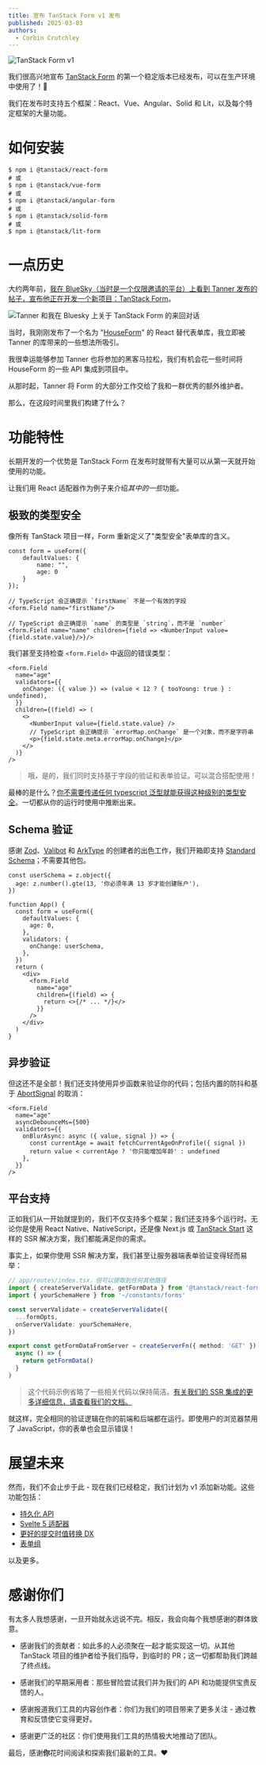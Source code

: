 ```yaml
---
title: 宣布 TanStack Form v1 发布
published: 2025-03-03
authors:
  - Corbin Crutchley
---
```


![TanStack Form v1](/blog-assets/announcing-tanstack-form-v1/form_header.png)

我们很高兴地宣布 [TanStack Form](/form/v1) 的第一个稳定版本已经发布，可以在生产环境中使用了！🥳

我们在发布时支持五个框架：React、Vue、Angular、Solid 和 Lit，以及每个特定框架的大量功能。

# 如何安装

```shell
$ npm i @tanstack/react-form
# 或
$ npm i @tanstack/vue-form
# 或
$ npm i @tanstack/angular-form
# 或
$ npm i @tanstack/solid-form
# 或
$ npm i @tanstack/lit-form
```

# 一点历史

大约两年前，[我在 BlueSky（当时是一个仅限邀请的平台）上看到 Tanner 发布的帖子，宣布他正在开发一个新项目：TanStack Form](https://bsky.app/profile/tannerlinsley.com/post/3ju5z473w5525)。

![Tanner 和我在 Bluesky 上关于 TanStack Form 的来回对话](/blog-assets/announcing-tanstack-form-v1/tanstack_form_bluesky_announce.png)

当时，我刚刚发布了一个名为 "[HouseForm](https://web.archive.org/web/20240101000000*/houseform.dev)" 的 React 替代表单库，我立即被 Tanner 的库带来的一些想法所吸引。

我很幸运能够参加 Tanner 也将参加的黑客马拉松，我们有机会花一些时间将 HouseForm 的一些 API 集成到项目中。

从那时起，Tanner 将 Form 的大部分工作交给了我和一群优秀的额外维护者。

那么，在这段时间里我们构建了什么？

# 功能特性

长期开发的一个优势是 TanStack Form 在发布时就带有大量可以从第一天就开始使用的功能。

让我们用 React 适配器作为例子来介绍*其中的一些*功能。

## 极致的类型安全

像所有 TanStack 项目一样，Form 重新定义了"类型安全"表单库的含义。

```tsx
const form = useForm({
    defaultValues: {
        name: "",
        age: 0
    }
});

// TypeScript 会正确提示 `firstName` 不是一个有效的字段
<form.Field name="firstName"/>

// TypeScript 会正确提示 `name` 的类型是 `string`，而不是 `number`
<form.Field name="name" children={field => <NumberInput value={field.state.value}/>}/>
```

我们甚至支持检查 `<form.Field>` 中返回的错误类型：

```tsx
<form.Field
  name="age"
  validators={{
    onChange: ({ value }) => (value < 12 ? { tooYoung: true } : undefined),
  }}
  children={(field) => (
    <>
      <NumberInput value={field.state.value} />
      // TypeScript 会正确提示 `errorMap.onChange` 是一个对象，而不是字符串
      <p>{field.state.meta.errorMap.onChange}</p>
    </>
  )}
/>
```

> 哦，是的，我们同时支持基于字段的验证和表单验证。可以混合搭配使用！

最棒的是什么？[你不需要传递任何 typescript 泛型就能获得这种级别的类型安全](/form/latest/docs/philosophy#generics-are-grim)。一切都从你的运行时使用中推断出来。

## Schema 验证

感谢 [Zod](http://zod.dev/)、[Valibot](https://valibot.dev) 和 [ArkType](https://arktype.io/) 的创建者的出色工作，我们开箱即支持 [Standard Schema](https://github.com/standard-schema/standard-schema)；不需要其他包。

```tsx
const userSchema = z.object({
  age: z.number().gte(13, '你必须年满 13 岁才能创建账户'),
})

function App() {
  const form = useForm({
    defaultValues: {
      age: 0,
    },
    validators: {
      onChange: userSchema,
    },
  })
  return (
    <div>
      <form.Field
        name="age"
        children={(field) => {
          return <>{/* ... */}</>
        }}
      />
    </div>
  )
}
```

## 异步验证

但这还不是全部！我们还支持使用异步函数来验证你的代码；包括内置的防抖和基于 [AbortSignal](https://developer.mozilla.org/en-US/docs/Web/API/AbortSignal) 的取消：

```tsx
<form.Field
  name="age"
  asyncDebounceMs={500}
  validators={{
    onBlurAsync: async ({ value, signal }) => {
      const currentAge = await fetchCurrentAgeOnProfile({ signal })
      return value < currentAge ? '你只能增加年龄' : undefined
    },
  }}
/>
```

## 平台支持

正如我们从一开始就提到的，我们不仅支持多个框架；我们还支持多个运行时。无论你是使用 React Native、NativeScript，还是像 Next.js 或 [TanStack Start](/start) 这样的 SSR 解决方案，我们都能满足你的需求。

事实上，如果你使用 SSR 解决方案，我们甚至让服务器端表单验证变得轻而易举：

```typescript
// app/routes/index.tsx，但可以提取到任何其他路径
import { createServerValidate, getFormData } from '@tanstack/react-form/start'
import { yourSchemaHere } from '~/constants/forms'

const serverValidate = createServerValidate({
  ...formOpts,
  onServerValidate: yourSchemaHere,
})

export const getFormDataFromServer = createServerFn({ method: 'GET' }).handler(
  async () => {
    return getFormData()
  }
)
```

> 这个代码示例省略了一些相关代码以保持简洁。[有关我们的 SSR 集成的更多详细信息，请查看我们的文档。](/form/latest/docs/framework/react/guides/ssr)

就这样，完全相同的验证逻辑在你的前端和后端都在运行。即使用户的浏览器禁用了 JavaScript，你的表单也会显示错误！

# 展望未来

然而，我们不会止步于此 - 现在我们已经稳定，我们计划为 v1 添加新功能。这些功能包括：

- [持久化 API](https://github.com/TanStack/form/pull/561)
- [Svelte 5 适配器](https://github.com/TanStack/form/issues/516)
- [更好的提交时值转换 DX](https://github.com/TanStack/form/issues/418)
- [表单组](https://github.com/TanStack/form/issues/419)

以及更多。

# 感谢**你们**

有太多人我想感谢，一旦开始就永远说不完。相反，我会向每个我想感谢的群体致意。

- 感谢我们的贡献者：如此多的人必须聚在一起才能实现这一切。从其他 TanStack 项目的维护者给予我们指导，到临时的 PR；这一切都帮助我们跨越了终点线。

- 感谢我们的早期采用者：那些冒险尝试我们并为我们的 API 和功能提供宝贵反馈的人。
- 感谢报道我们工具的内容创作者：你们为我们的项目带来了更多关注 - 通过教育和反馈使它变得更好。
- 感谢更广泛的社区：你们使用我们工具的热情极大地推动了团队。

最后，感谢**你**花时间阅读和探索我们最新的工具。❤️
